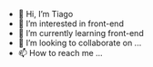 - 👋 Hi, I’m Tiago
- 👀 I’m interested in front-end
- 🌱 I’m currently learning front-end
- 💞️ I’m looking to collaborate on ...
- 📫 How to reach me ...

<!---
tiagoharry/tiagoharry is a ✨ special ✨ repository because its `README.md` (this file) appears on your GitHub profile.
You can click the Preview link to take a look at your changes.
--->
